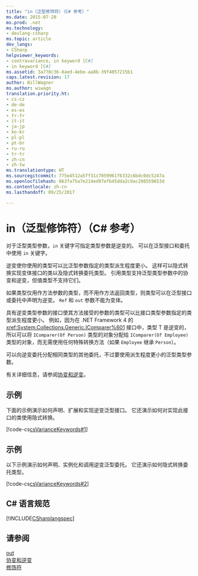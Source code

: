 ```yaml
---
title: "in（泛型修饰符）（C# 参考）"
ms.date: 2015-07-20
ms.prod: .net
ms.technology:
- devlang-csharp
ms.topic: article
dev_langs:
- CSharp
helpviewer_keywords:
- contravariance, in keyword [C#]
- in keyword [C#]
ms.assetid: 3a778c36-8aed-4ebe-aa8b-39f4057215b1
caps.latest.revision: 17
author: BillWagner
ms.author: wiwagn
translation.priority.ht:
- cs-cz
- de-de
- es-es
- fr-fr
- it-it
- ja-jp
- ko-kr
- pl-pl
- pt-br
- ru-ru
- tr-tr
- zh-cn
- zh-tw
ms.translationtype: HT
ms.sourcegitcommit: 775e4512a5ff31c7059961f6332c6bdc0dc5247a
ms.openlocfilehash: 663fa75a7e214ed97efb45dda2c9ac298559653d
ms.contentlocale: zh-cn
ms.lasthandoff: 09/25/2017

---
```

# <a name="in-generic-modifier-c-reference"></a>in（泛型修饰符）（C# 参考）
对于泛型类型参数，`in` 关键字可指定类型参数是逆变的。 可以在泛型接口和委托中使用 `in` 关键字。  
  
 逆变使你使用的类型可以比泛型参数指定的类型派生程度更小。 这样可以隐式转换实现变体接口的类以及隐式转换委托类型。 引用类型支持泛型类型参数中的协变和逆变，但值类型不支持它们。  
  
 如果类型仅用作方法参数的类型，而不用作方法返回类型，则类型可以在泛型接口或委托中声明为逆变。 `Ref` 和 `out` 参数不能为变体。  
  
 具有逆变类型参数的接口使其方法接受的参数的类型可以比接口类型参数指定的类型派生程度更小。 例如，因为在 .NET Framework 4 的 <xref:System.Collections.Generic.IComparer%601> 接口中，类型 T 是逆变的，所以可以将 `IComparer(Of Person)` 类型的对象分配给 `IComparer(Of Employee)` 类型的对象，而无需使用任何特殊转换方法（如果 `Employee` 继承 `Person`）。  
  
 可以向逆变委托分配相同类型的其他委托，不过要使用派生程度更小的泛型类型参数。  
  
 有关详细信息，请参阅[协变和逆变](../../programming-guide/concepts/covariance-contravariance/index.md)。  
  
## <a name="example"></a>示例  
 下面的示例演示如何声明、扩展和实现逆变泛型接口。 它还演示如何对实现此接口的类使用隐式转换。  
  
 [!code-cs[csVarianceKeywords#1](../../../csharp/language-reference/keywords/codesnippet/CSharp/in-generic-modifier_1.cs)]  
  
## <a name="example"></a>示例  
 以下示例演示如何声明、实例化和调用逆变泛型委托。 它还演示如何隐式转换委托类型。  
  
 [!code-cs[csVarianceKeywords#2](../../../csharp/language-reference/keywords/codesnippet/CSharp/in-generic-modifier_2.cs)]  
  
## <a name="c-language-specification"></a>C# 语言规范  
 [!INCLUDE[CSharplangspec](~/includes/csharplangspec-md.md)]  
  
## <a name="see-also"></a>请参阅  
 [out](../../../csharp/language-reference/keywords/out-generic-modifier.md)   
 [协变和逆变](../../programming-guide/concepts/covariance-contravariance/index.md)   
 [修饰符](../../../csharp/language-reference/keywords/modifiers.md)

